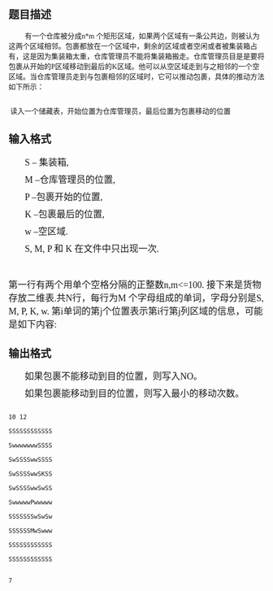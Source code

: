 ## 题目描述

<p></p>
<p></p>
<p></p>
<p class="MsoBodyTextIndent" style="margin: 6pt 0cm 0pt; text-indent: 24pt"></p>
<p class="MsoBodyTextIndent" style="margin: 6pt 0cm 0pt; text-indent: 24pt"><span style="font-family: 宋体; mso-ascii-font-family: 'Times New Roman'; mso-hansi-font-family: 'Times New Roman'">有一个仓库被分成</span><span lang="EN-US"><font face="Times New Roman">n*m </font></span><span style="font-family: 宋体; mso-ascii-font-family: 'Times New Roman'; mso-hansi-font-family: 'Times New Roman'">个矩形区域，如果两个区域有一条公共边，则被认为这两个区域相邻。包裹都放在一个区域中，剩余的区域或者空闲或者被集装箱占有，这是因为集装箱太重，仓库管理员不能将集装箱搬走。仓库管理员目是是要将包裹从开始的</span><span lang="EN-US"><font face="Times New Roman">P</font></span><span style="font-family: 宋体; mso-ascii-font-family: 'Times New Roman'; mso-hansi-font-family: 'Times New Roman'">区域移动到最后的</span><span lang="EN-US"><font face="Times New Roman">K</font></span><span style="font-family: 宋体; mso-ascii-font-family: 'Times New Roman'; mso-hansi-font-family: 'Times New Roman'">区域。他可以从空区域走到与之相邻的一个空区域。当仓库管理员走到与包裹相邻的区域时，它可以推动包裹，具体的推动方法如下所示：</span></p>
<p class="MsoBodyTextIndent" style="margin: 6pt 0cm 0pt; text-indent: 24pt"></p>
<p></p>
<p></p>
<p><span style="font-family: 宋体; mso-ascii-font-family: 'Times New Roman'; mso-hansi-font-family: 'Times New Roman'"><img alt="" src="https://s2.loli.net/2023/08/15/NVTga6X4e8nHRdD.png"></span></p>
<p></p>
<p></p>
<p><span style="font-family: 宋体; mso-ascii-font-family: 'Times New Roman'; mso-hansi-font-family: 'Times New Roman'"> </span><span style="font-family: 宋体; mso-ascii-font-family: 'Times New Roman'; mso-hansi-font-family: 'Times New Roman'">读入一个储藏表，开始位置为仓库管理员，最后位置为包裹移动的位置</span><span lang="EN-US"><font face="Times New Roman"> </font></span></p>
<p></p>

## 输入格式

<p></p>
<p></p>
<p class="MsoBodyTextIndent" style="margin: 6pt 0cm 0pt; text-indent: 24pt"><span style="font-size: large"><span lang="EN-US"><font face="Times New Roman">S – </font></span><span style="font-family: 宋体; mso-ascii-font-family: 'Times New Roman'; mso-hansi-font-family: 'Times New Roman'">集装箱</span><span lang="EN-US"><font face="Times New Roman">, </font></span></span></p>
<p class="MsoBodyTextIndent" style="margin: 6pt 0cm 0pt; text-indent: 24pt"><span style="font-size: large"><span lang="EN-US"><font face="Times New Roman">M –</font></span><span style="font-family: 宋体; mso-ascii-font-family: 'Times New Roman'; mso-hansi-font-family: 'Times New Roman'">仓库管理员的位置</span><span lang="EN-US"><font face="Times New Roman">, </font></span></span></p>
<p class="MsoBodyTextIndent" style="margin: 6pt 0cm 0pt; text-indent: 24pt"><span style="font-size: large"><span lang="EN-US"><font face="Times New Roman">P –</font></span><span style="font-family: 宋体; mso-ascii-font-family: 'Times New Roman'; mso-hansi-font-family: 'Times New Roman'">包裹开始的位置</span><span lang="EN-US"><font face="Times New Roman">, </font></span></span></p>
<p class="MsoBodyTextIndent" style="margin: 6pt 0cm 0pt; text-indent: 24pt"><span style="font-size: large"><span lang="EN-US"><font face="Times New Roman">K –</font></span><span style="font-family: 宋体; mso-ascii-font-family: 'Times New Roman'; mso-hansi-font-family: 'Times New Roman'">包裹最后的位置</span><span lang="EN-US"><font face="Times New Roman">, </font></span></span></p>
<p class="MsoBodyTextIndent" style="margin: 6pt 0cm 0pt; text-indent: 24pt"><span style="font-size: large"><span lang="EN-US"><font face="Times New Roman">w –</font></span><span style="font-family: 宋体; mso-ascii-font-family: 'Times New Roman'; mso-hansi-font-family: 'Times New Roman'">空区域</span><span lang="EN-US"><font face="Times New Roman">.  </font></span></span></p>
<p class="MsoBodyTextIndent" style="margin: 6pt 0cm 0pt; text-indent: 24pt"><span style="font-size: large"><span lang="EN-US"><font face="Times New Roman">S, M, P </font></span><span style="font-family: 宋体; mso-ascii-font-family: 'Times New Roman'; mso-hansi-font-family: 'Times New Roman'">和</span><span lang="EN-US"><font face="Times New Roman"> K </font></span><span style="font-family: 宋体; mso-ascii-font-family: 'Times New Roman'; mso-hansi-font-family: 'Times New Roman'">在文件</span><span style="font-family: 宋体; mso-ascii-font-family: 'Times New Roman'; mso-hansi-font-family: 'Times New Roman'">中只出现一次</span><span lang="EN-US"><font face="Times New Roman">.</font></span></span></p>
<p></p>
<p> </p>
<p><span style="font-size: large"><span style="font-family: 宋体; mso-ascii-font-family: 'Times New Roman'; mso-hansi-font-family: 'Times New Roman'">第一行有两个用单个空格分隔的正整数</span><span lang="EN-US"><font face="Times New Roman">n,m<=100. </font></span><span style="font-family: 宋体; mso-ascii-font-family: 'Times New Roman'; mso-hansi-font-family: 'Times New Roman'">接下来是货物存放二维表</span><span lang="EN-US"><font face="Times New Roman">.</font></span><span style="font-family: 宋体; mso-ascii-font-family: 'Times New Roman'; mso-hansi-font-family: 'Times New Roman'">共</span><span lang="EN-US"><font face="Times New Roman">N</font></span><span style="font-family: 宋体; mso-ascii-font-family: 'Times New Roman'; mso-hansi-font-family: 'Times New Roman'">行，每行为</span><span lang="EN-US"><font face="Times New Roman">M </font></span><span style="font-family: 宋体; mso-ascii-font-family: 'Times New Roman'; mso-hansi-font-family: 'Times New Roman'">个字母组成的单词，字母分别是</span><span lang="EN-US"><font face="Times New Roman">S, M, P, K, w. </font></span><span style="font-family: 宋体; mso-ascii-font-family: 'Times New Roman'; mso-hansi-font-family: 'Times New Roman'">第</span><span lang="EN-US"><font face="Times New Roman">i</font></span><span style="font-family: 宋体; mso-ascii-font-family: 'Times New Roman'; mso-hansi-font-family: 'Times New Roman'">单词的第</span><span lang="EN-US"><font face="Times New Roman">j</font></span><span style="font-family: 宋体; mso-ascii-font-family: 'Times New Roman'; mso-hansi-font-family: 'Times New Roman'">个位置表示第</span><span lang="EN-US"><font face="Times New Roman">i</font></span><span style="font-family: 宋体; mso-ascii-font-family: 'Times New Roman'; mso-hansi-font-family: 'Times New Roman'">行第</span><span lang="EN-US"><font face="Times New Roman">j</font></span><span style="font-family: 宋体; mso-ascii-font-family: 'Times New Roman'; mso-hansi-font-family: 'Times New Roman'">列区域的信息，可能是如下内容</span><span lang="EN-US"><font face="Times New Roman">: </font></span></span></p>

## 输出格式

<p class="MsoBodyTextIndent" style="margin: 6pt 0cm 0pt; text-indent: 24pt"><span style="font-size: large"><span style="font-family: 宋体; mso-ascii-font-family: 'Times New Roman'; mso-hansi-font-family: 'Times New Roman'">如果包裹不能移动到目的位置，则写入</span><span lang="EN-US"><font face="Times New Roman">NO</font></span><span style="font-family: 宋体; mso-ascii-font-family: 'Times New Roman'; mso-hansi-font-family: 'Times New Roman'">。</span></span></p>
<p class="MsoBodyTextIndent" style="margin: 6pt 0cm 0pt; text-indent: 24pt"><span style="font-size: large"><span style="font-family: 宋体; mso-ascii-font-family: 'Times New Roman'; mso-hansi-font-family: 'Times New Roman'">如果包裹能移动到目的位置，则写入最小的移动次数。</span></span></p>
<p class="MsoBodyTextIndent" style="margin: 6pt 0cm 0pt; text-indent: 21pt"></p>

```input1
10 12
SSSSSSSSSSSS
SwwwwwwwSSSS
SwSSSSwwSSSS
SwSSSSwwSKSS
SwSSSSwwSwSS
SwwwwwPwwwww
SSSSSSSwSwSw
SSSSSSMwSwww
SSSSSSSSSSSS
SSSSSSSSSSSS
```
```output1
7
```
